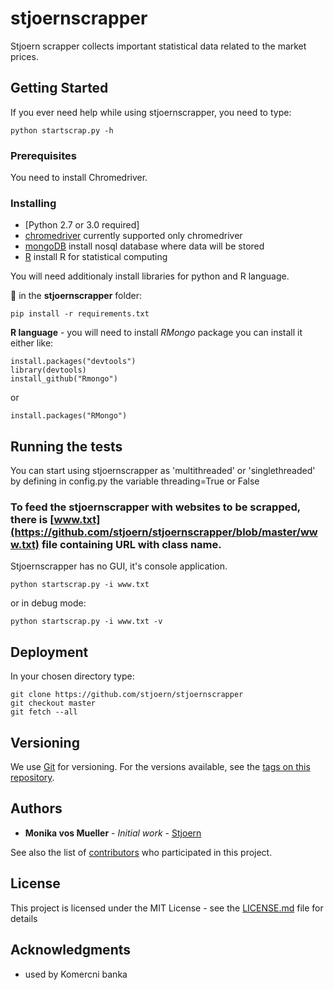# stjoernscrapper

Stjoern scrapper collects important statistical data related to the market prices.

## Getting Started

If you ever need help while using stjoernscrapper, you need to type:
```
python startscrap.py -h
```

### Prerequisites

You need to install Chromedriver.

### Installing

- [Python 2.7 or 3.0 required]
- [chromedriver](https://chromedriver.storage.googleapis.com/index.html?path=2.32/) currently supported only chromedriver 
- [mongoDB](https://www.mongodb.com/download-center?jmp=nav#atlas) install nosql database where data will be stored
- [R](https://cloud.r-project.org/) install R for statistical computing

You will need additionaly install libraries for python and R language.

:snake: in the **stjoernscrapper** folder:
```
pip install -r requirements.txt
```
**R language** - you will need to install *RMongo* package
you can install it either like:
```
install.packages("devtools")
library(devtools)
install_github("Rmongo")
```
or
```
install.packages("RMongo")
```

## Running the tests

You can start using stjoernscrapper as 'multithreaded' or 'singlethreaded' by defining in config.py the variable threading=True or False

### To feed the stjoernscrapper with websites to be scrapped, there is [www.txt](https://github.com/stjoern/stjoernscrapper/blob/master/www.txt) file containing URL with class name.

Stjoernscrapper has no GUI, it's console application.

```
python startscrap.py -i www.txt 
```
or in debug mode:
```
python startscrap.py -i www.txt -v
```

## Deployment

In your chosen directory type:
```
git clone https://github.com/stjoern/stjoernscrapper
git checkout master
git fetch --all
```

## Versioning

We use [Git](https://git-scm.com/) for versioning. For the versions available, see the [tags on this repository](https://github.com/stjoern/stjoernscrapper/tags). 

## Authors

* **Monika vos Mueller** - *Initial work* - [Stjoern](https://github.com/stjoern/)

See also the list of [contributors](https://github.com/stjoern/stjoernscrapper/graphs/contributors) who participated in this project.

## License

This project is licensed under the MIT License - see the [LICENSE.md](LICENSE.md) file for details

## Acknowledgments

* used by Komercni banka



